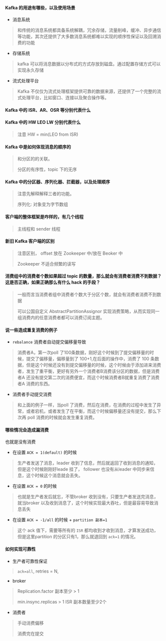 #### Kafka 的用途有哪些，以及使用场景

* 消息系统

> 和传统的消息系统都具备系统解耦，冗余存储，流量削峰，缓冲、异步通信等功能，其次还提供了大多数消息系统都难以实现的顺序性保证以及回溯消费的功能

* 存储系统

> kafka 可以将消息数据以分布式的方式存放到磁盘。通过配置存储方式可以实现永久存储

* 流式处理平台

> Kafka 不仅仅为流式处理框架提供可靠的数据来源，还提供了一个完整的流式处理平台，比如窗口、连接以及聚合操作等。



#### Kafka 中的 ISR、AR、OSR 等分别代表什么

#### Kafka 中的 HW LEO LW 分别代表什么

> 注意 HW = min(LEO from ISR)

#### Kafka 中是如何体现消息的顺序的

> 和分区的的关联。
>
> 分区的有序性，topic 下的无序

#### Kafka 中的分区器、序列化器、拦截器，以及处理顺序

> 注意先解释解释三者的功能。
>
> 序列化: 对象变为字节数组

#### 客户端的整体框架是咋样的，有几个线程

> 主线程和 sender 线程

#### 新旧 Kafka 客户端的区别

> 注意区别， offset 放在 Zookeeper 中/放在 Beoker 中
>
> Zookeeper 不适合频繁的读写

#### 消费组中的消费者个数如果超过 topic 的数量，那么就会有消费者消费不到数据？这是否正确，如果正确那么有什么 hack 的手段？

> 一般而言当消费者组中消费者个数大于分区个数，就会有消费者消费不到数据
>
> 可以公国自定义 AbstractPartitionAssignor 实现消费策略，从而实现同一组消费内的任意消费者都可以消费订阅主题。

#### 说一些造成重复消费的例子

* `rebalance` 消费者自动提交偏移量导致

> 消费者A，第一次poll 了100条数据，刚好这个时候到了提交偏移量的时候，提交了偏移量，偏移量到了 100+1,在后面的操作中，消费了 100 条数据，但是这个时候还没有到提交偏移量的时候，这个时候由于添加进来消费者，发生了重平衡，更好有另外一个消费者B消费该分区的数据，但是消费者A 还没有提交第二次的消费便宜，而这个时候消费者B就重复消费了消费者A 消费的东西。

* 消费者手动提交消费

> 和上面的例子一样，当poll 了消费，然后在消费，在消费的过程中发生了异常，或者宕机，或者发生了在平衡，而这个时候偏移量还没有提交，那么下次再 poll 消费的时候就会发生重复消费。

#### 哪些情况会造成漏消费

也就是没有消费

* 在设置 `ACK = 1(default)` 的时候

> 生产者发送了消息，leader 收到了信息，然后就返回了收到消息的通知，但是这个时候刚刚好leade 挂了， follower 也没有从leader 中同步来信息，这个时候这个消息就会丢失。

* 在设置 `ACK = 0` 的时候

> 也就是生产者发后就忘，不管broker 收到没有，只要生产者发送完消息，就当broker 以及收到消息了，这个时候实现最大吞吐，但是最容易导致消息丢失

* 在设置 `ACK = -1/all` 的时候 + `partition 副本=1`

> 这个 ack 值下，需要等所有的 `ISR` 都均收到才收到消息，才算发送成功，但是这里partition 的分区只有1，那么就退回到 `ack=1` 的情况。

#### 如何实现可靠性

* 生产者可靠性保证

> `ack=all`, retries = N,

* broker

> Replication.factor 副本至少 > 1
>
> min.insync.replicas > 1 ISR 副本数量至少2个

* 消费者

> 手动消费偏移
>
> 消费完在提交





